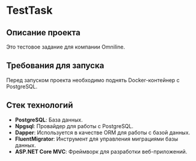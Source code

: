 # TestTask

## Описание проекта
Это тестовое задание для компании Omniline.

## Требования для запуска
Перед запуском проекта необходимо поднять Docker-контейнер с PostgreSQL.

## Стек технологий

- **PostgreSQL**: База данных.
- **Npgsql**: Провайдер для работы с PostgreSQL.
- **Dapper**: Используется в качестве ORM для работы с базой данных.
- **FluentMigrator**: Инструмент для управления миграциями базы данных.
- **ASP.NET Core MVC**: Фреймворк для разработки веб-приложений.
